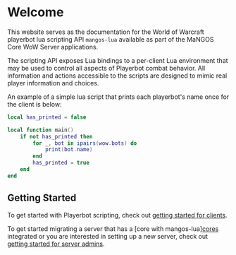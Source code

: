 # Welcome

This website serves as the documentation for the World of Warcraft playerbot lua scripting API `mangos-lua` available as part of the MaNGOS Core WoW Server applications.

The scripting API exposes Lua bindings to a per-client Lua environment that may be used to control all aspects of Playerbot combat behavior. All information and actions accessible to the scripts are designed to mimic real player information and choices.

An example of a simple lua script that prints each playerbot's name once for the client is below:

```lua
local has_printed = false

local function main()
    if not has_printed then
        for _, bot in ipairs(wow.bots) do
            print(bot.name)
        end
        has_printed = true
    end
end
```

## Getting Started

To get started with Playerbot scripting, check out [getting started for clients](getting_started_client).

To get started migrating a server that has a [core with mangos-lua][cores](cores) integrated or you are interested in setting up a new server, check out [getting started for server admins](getting_started_server).
